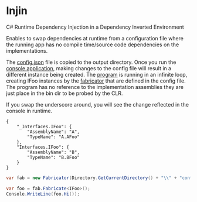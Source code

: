 # Injin
C# Runtime Dependency Injection in a Dependency Inverted Environment

Enables to swap dependencies at runtime from a configuration file where the running app has no compile time/source code dependencies on the implementations.

The [config.json](https://github.com/noamtcohen/Injin/blob/master/InjinClient/config.json) file is copied to the output directory.
Once you run the [console application](https://github.com/noamtcohen/Injin/tree/master/InjinClient), making changes to the config file will result in a different instance being created. The [program](https://github.com/noamtcohen/Injin/blob/master/InjinClient/Program.cs) is running in an infinite loop, creating IFoo instances by the [fabricator](https://github.com/noamtcohen/Injin/blob/master/Injin/Fabricator.cs) that are defined in the config file. The program has no reference to the implementation assemblies they are just place in the bin dir to be probed by the CLR.

If you swap the underscore around, you will see the change reflected in the console in runtime.
```
{
    "_Interfaces.IFoo": {
        "AssemblyName": "A",
        "TypeName": "A.AFoo"
    },
    "Interfaces.IFoo": {
        "AssemblyName": "B",
        "TypeName": "B.BFoo"
    }
}
```
```csharp
var fab = new Fabricator(Directory.GetCurrentDirectory() + "\\" + "config.json");

var foo = fab.Fabricate<IFoo>();
Console.WriteLine(foo.Hi());
```



